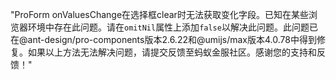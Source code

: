 "ProForm onValuesChange在选择框clear时无法获取变化字段。已知在某些浏览器环境中存在此问题。请在`omitNil`属性上添加`false`以解决此问题。此问题已在@ant-design/pro-components版本2.6.22和@umijs/max版本4.0.78中得到修复。如果以上方法无法解决问题，请提交反馈至蚂蚁金服社区。感谢您的支持和反馈！"
